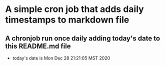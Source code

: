A simple cron job that adds daily timestamps to markdown file
============================================================
## A chronjob run once daily adding today's date to this README.md file
* today's date is Mon Dec 28 21:21:05 MST 2020
